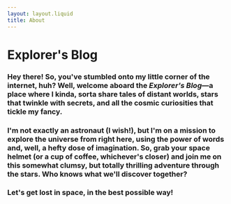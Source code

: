 ```yaml
---
layout: layout.liquid
title: About
---
```


# Explorer's Blog

### Hey there! So, you've stumbled onto my little corner of the internet, huh? Well, welcome aboard the *Explorer's Blog*—a place where I kinda, sorta share tales of distant worlds, stars that twinkle with secrets, and all the cosmic curiosities that tickle my fancy.

### I'm not exactly an astronaut (I wish!), but I'm on a mission to explore the universe from right here, using the power of words and, well, a hefty dose of imagination. So, grab your space helmet (or a cup of coffee, whichever's closer) and join me on this somewhat clumsy, but totally thrilling adventure through the stars. Who knows what we'll discover together?

### Let's get lost in space, in the best possible way!
